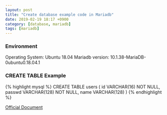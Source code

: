 ```yaml
---
layout: post
title: "Create database example code in Mariadb"
date: 2019-02-19 18:17 +0900
category: [database, mariadb]
tags: [mariadb]
---
```


### Environment
Operating System: Ubuntu 18.04
Mariadb version: 10.1.38-MariaDB-0ubuntu0.18.04.1

### CREATE TABLE Example
{% highlight mysql %}
CREATE TABLE users (
	id VARCHAR(16) NOT NULL,
	passwd VARCHAR(128) NOT NULL,
	name VARCHAR(128)
)
{% endhighlight %}

[Official Document](https://mariadb.com/kb/en/library/create-table/)